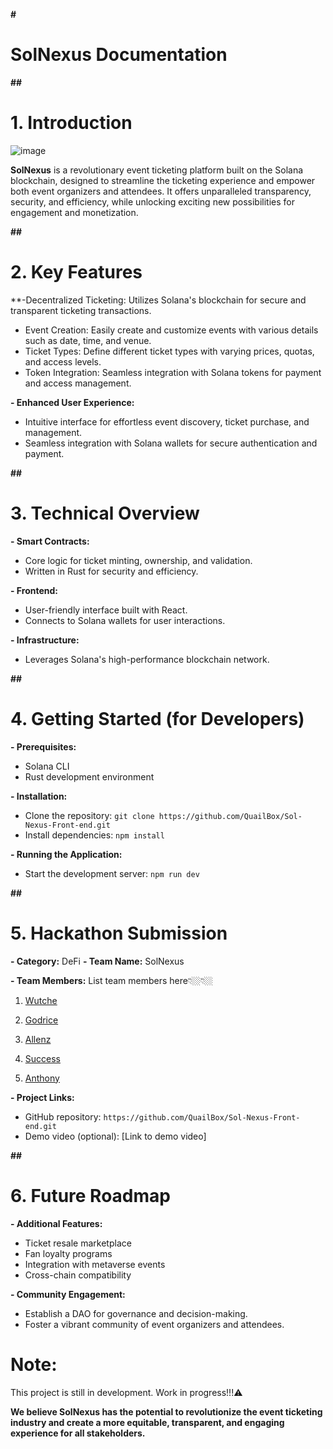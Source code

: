  **# <h1>SolNexus Documentation**</h1>

**## <h1>1. Introduction**</h1>
![image](https://github.com/QuailBox/Sol-Nexus-Front-end/assets/66975592/37f11172-02e0-441c-91a2-4c9a19decd46)


**SolNexus** is a revolutionary event ticketing platform built on the Solana blockchain, designed to streamline the ticketing experience and empower both event organizers and attendees. It offers unparalleled transparency, security, and efficiency, while unlocking exciting new possibilities for engagement and monetization.

**## <h1>2. Key Features** </h1>

  **-Decentralized Ticketing: Utilizes Solana's blockchain for secure and transparent ticketing transactions.
   - Event Creation: Easily create and customize events with various details such as date, time, and venue.
   - Ticket Types: Define different ticket types with varying     prices, quotas, and access levels.
   - Token Integration: Seamless integration with Solana tokens for payment and access management.
    
**- Enhanced User Experience:**
  - Intuitive interface for effortless event discovery, ticket purchase, and management.
  - Seamless integration with Solana wallets for secure authentication and payment.



**##<h1> 3. Technical Overview** </h1>

**- Smart Contracts:**
  - Core logic for ticket minting, ownership, and validation.
  - Written in Rust for security and efficiency.

**- Frontend:**
  - User-friendly interface built with React.
  - Connects to Solana wallets for user interactions.

**- Infrastructure:**
  - Leverages Solana's high-performance blockchain network.

**##<h1> 4. Getting Started (for Developers)**</h1>

**- Prerequisites:**
  - Solana CLI
  - Rust development environment

**- Installation:**
  - Clone the repository: `git clone https://github.com/QuailBox/Sol-Nexus-Front-end.git`
  - Install dependencies: `npm install`


**- Running the Application:**
  - Start the development server: `npm run dev`

**##<h1> 5. Hackathon Submission**</h1>

**- Category:** DeFi
**- Team Name:** SolNexus


**- Team Members:** List team members here👇🏼👇🏼
 1. <a href="https://github.com/Wutche">Wutche</a>


 2. <a href="https://github.com/godriceeichie">Godrice</a>


 3. <a href="https://github.com/aleymans">Allenz</a>


 4. <a href="https://github.com/successaje">Success</a>
 
 5. <a href="https://github.com/Anthonyushie">Anthony</a> 

**- Project Links:**
  - GitHub repository: `https://github.com/QuailBox/Sol-Nexus-Front-end.git`
  - Demo video (optional): [Link to demo video]

**## <h1>6. Future Roadmap**</h1>

**- Additional Features:**
  - Ticket resale marketplace
  - Fan loyalty programs
  - Integration with metaverse events
  - Cross-chain compatibility

**- Community Engagement:**
  - Establish a DAO for governance and decision-making.
  - Foster a vibrant community of event organizers and attendees.

<h1>Note:</h1>
This project is still in development. Work in progress!!!⚠️




**We believe SolNexus has the potential to revolutionize the event ticketing industry and create a more equitable, transparent, and engaging experience for all stakeholders.**
